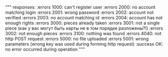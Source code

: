 """
responses:
:errors 1000: can't register user
:errors 2000: no account matching login
:errors 2001: wrong password
:errors 2002: account not verified
:errors 2003: no account matching id
:errors 2004: account has not enough rights
:errors 3000: pieces already taken
:errors 3001: not a single piece (как у вас могут быть карты не в том порядке разложены?!)
:errors 3002: not enough pieces
:errors 3100: nothing was found
:errors 4040: not http POST request
:errors 5000: no file uploaded
:errors 5001: wrong parameters (wrong key was used during forming http request)
:success OK: no error occurred during operation
"""